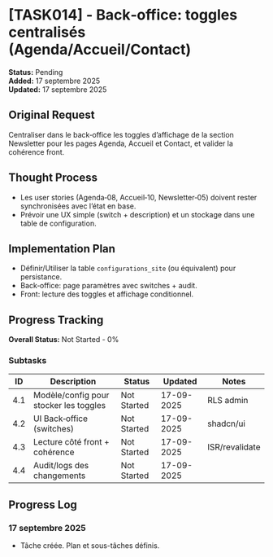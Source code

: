 # [TASK014] - Back‑office: toggles centralisés (Agenda/Accueil/Contact)

**Status:** Pending  
**Added:** 17 septembre 2025  
**Updated:** 17 septembre 2025

## Original Request
Centraliser dans le back‑office les toggles d’affichage de la section Newsletter pour les pages Agenda, Accueil et Contact, et valider la cohérence front.

## Thought Process
- Les user stories (Agenda‑08, Accueil‑10, Newsletter‑05) doivent rester synchronisées avec l’état en base.
- Prévoir une UX simple (switch + description) et un stockage dans une table de configuration.

## Implementation Plan
- Définir/Utiliser la table `configurations_site` (ou équivalent) pour persistance.
- Back‑office: page paramètres avec switches + audit.
- Front: lecture des toggles et affichage conditionnel.

## Progress Tracking

**Overall Status:** Not Started - 0%

### Subtasks
| ID | Description | Status | Updated | Notes |
|----|-------------|--------|---------|-------|
| 4.1 | Modèle/config pour stocker les toggles | Not Started | 17-09-2025 | RLS admin |
| 4.2 | UI Back‑office (switches) | Not Started | 17-09-2025 | shadcn/ui |
| 4.3 | Lecture côté front + cohérence | Not Started | 17-09-2025 | ISR/revalidate |
| 4.4 | Audit/logs des changements | Not Started | 17-09-2025 | |

## Progress Log
### 17 septembre 2025
- Tâche créée. Plan et sous-tâches définis.
